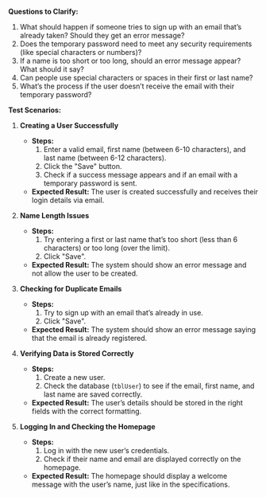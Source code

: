 **Questions to Clarify:**
1. What should happen if someone tries to sign up with an email that’s already taken? Should they get an error message?
2. Does the temporary password need to meet any security requirements (like special characters or numbers)?
3. If a name is too short or too long, should an error message appear? What should it say?
4. Can people use special characters or spaces in their first or last name?
5. What’s the process if the user doesn’t receive the email with their temporary password?



**Test Scenarios:**

1. **Creating a User Successfully**
   - **Steps:**
     1. Enter a valid email, first name (between 6-10 characters), and last name (between 6-12 characters).
     2. Click the "Save" button.
     3. Check if a success message appears and if an email with a temporary password is sent.
   - **Expected Result:** The user is created successfully and receives their login details via email.

2. **Name Length Issues**
   - **Steps:**
     1. Try entering a first or last name that’s too short (less than 6 characters) or too long (over the limit).
     2. Click "Save".
   - **Expected Result:** The system should show an error message and not allow the user to be created.

3. **Checking for Duplicate Emails**
   - **Steps:**
     1. Try to sign up with an email that’s already in use.
     2. Click "Save".
   - **Expected Result:** The system should show an error message saying that the email is already registered.

4. **Verifying Data is Stored Correctly**
   - **Steps:**
     1. Create a new user.
     2. Check the database (`tblUser`) to see if the email, first name, and last name are saved correctly.
   - **Expected Result:** The user’s details should be stored in the right fields with the correct formatting.

5. **Logging In and Checking the Homepage**
   - **Steps:**
     1. Log in with the new user’s credentials.
     2. Check if their name and email are displayed correctly on the homepage.
   - **Expected Result:** The homepage should display a welcome message with the user’s name, just like in the specifications.

